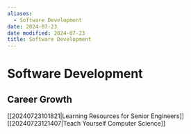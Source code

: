 ```yaml
---
aliases:
  - Software Development
date: 2024-07-23
date modified: 2024-07-23
title: Software Development
---
```


# Software Development

## Career Growth

[[20240723101821|Learning Resources for Senior Engineers]]  
[[20240723121407|Teach Yourself Computer Science]]
